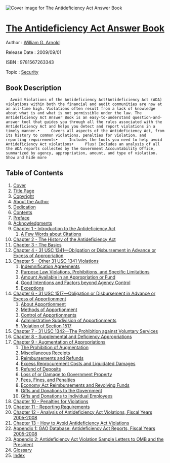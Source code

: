 ![Cover image for The Antideficiency Act Answer Book](https://imgdetail.ebookreading.net/cover/cover/security/EB9781567263343.jpg)

[The Antideficiency Act Answer Book](https://ebookreading.net/view/book/The+Antideficiency+Act+Answer+Book-EB9781567263343_1.html "The Antideficiency Act Answer Book")
====================================================================================================================

Author : [William G. Arnold](https://ebookreading.net/search/author/William+G.+Arnold)

Release Date : 2009/09/01

ISBN : 9781567263343

Topic : [Security](https://ebookreading.net/search/category/security)

Book Description
-----------------

      Avoid Violations of the Antideficiency Act!Antideficiency Act (ADA) violations within both the financial and audit communities are now at an all-time high. Violations often result from a lack of knowledge about what is and what is not permissible under the law. The Antideficiency Act Answer Book is an easy-to-understand question-and-answer tool that guides you through all the rules associated with the Antideficiency Act and helps you detect and report violations in a timely manner.•     Covers all aspects of the Antideficiency Act, from its history to common violations, penalties for violation, and reporting requirements•     Includes the tools you need to help avoid Antideficiency Act violations•     Plus! Includes an analysis of all the ADA reports collected by the Government Accountability Office, summarized by agency, appropriation, amount, and type of violation.           Show and hide more                
Table of Contents
-----------------

1. [Cover](https://ebookreading.net/view/book/The+Antideficiency+Act+Answer+Book-EB9781567263343_1.html)
1. [Title Page](https://ebookreading.net/view/book/The+Antideficiency+Act+Answer+Book-EB9781567263343_2.html)
1. [Copyright](https://ebookreading.net/view/book/The+Antideficiency+Act+Answer+Book-EB9781567263343_3.html)
1. [About the Author](https://ebookreading.net/view/book/The+Antideficiency+Act+Answer+Book-EB9781567263343_4.html)
1. [Dedication](https://ebookreading.net/view/book/The+Antideficiency+Act+Answer+Book-EB9781567263343_5.html)
1. [Contents](https://ebookreading.net/view/book/The+Antideficiency+Act+Answer+Book-EB9781567263343_6.html)
1. [Preface](https://ebookreading.net/view/book/The+Antideficiency+Act+Answer+Book-EB9781567263343_7.html)
1. [Acknowledgments](https://ebookreading.net/view/book/The+Antideficiency+Act+Answer+Book-EB9781567263343_8.html)
1. [Chapter 1 - Introduction to the Antideficiency Act](https://ebookreading.net/view/book/The+Antideficiency+Act+Answer+Book-EB9781567263343_9.html)
    1. [A Few Words about Citations](https://ebookreading.net/view/book/The+Antideficiency+Act+Answer+Book-EB9781567263343_9.html#s01)
1. [Chapter 2 - The History of the Antideficiency Act](https://ebookreading.net/view/book/The+Antideficiency+Act+Answer+Book-EB9781567263343_10.html)
1. [Chapter 3 - The Basics](https://ebookreading.net/view/book/The+Antideficiency+Act+Answer+Book-EB9781567263343_11.html)
1. [Chapter 4 - 31 USC 1341—Obligation or Disbursement in Advance or Excess of Appropriation](https://ebookreading.net/view/book/The+Antideficiency+Act+Answer+Book-EB9781567263343_12.html)
1. [Chapter 5 - Other 31 USC 1341 Violations](https://ebookreading.net/view/book/The+Antideficiency+Act+Answer+Book-EB9781567263343_13.html)
    1. [Indemnification Agreements](https://ebookreading.net/view/book/The+Antideficiency+Act+Answer+Book-EB9781567263343_13.html#s02)
    1. [Purpose Law Violations, Prohibitions, and Specific Limitations](https://ebookreading.net/view/book/The+Antideficiency+Act+Answer+Book-EB9781567263343_13.html#s03)
    1. [Amount Available in an Appropriation or Fund](https://ebookreading.net/view/book/The+Antideficiency+Act+Answer+Book-EB9781567263343_13.html#s04)
    1. [Good Intentions and Factors beyond Agency Control](https://ebookreading.net/view/book/The+Antideficiency+Act+Answer+Book-EB9781567263343_13.html#s05)
    1. [Exceptions](https://ebookreading.net/view/book/The+Antideficiency+Act+Answer+Book-EB9781567263343_13.html#s06)
1. [Chapter 6 - 31 USC 1517—Obligation or Disbursement in Advance or Excess of Apportionment](https://ebookreading.net/view/book/The+Antideficiency+Act+Answer+Book-EB9781567263343_14.html)
    1. [About Apportionment](https://ebookreading.net/view/book/The+Antideficiency+Act+Answer+Book-EB9781567263343_14.html#s07)
    1. [Methods of Apportionment](https://ebookreading.net/view/book/The+Antideficiency+Act+Answer+Book-EB9781567263343_14.html#s08)
    1. [Control of Apportionments](https://ebookreading.net/view/book/The+Antideficiency+Act+Answer+Book-EB9781567263343_14.html#s09)
    1. [Administrative Subdivision of Apportionments](https://ebookreading.net/view/book/The+Antideficiency+Act+Answer+Book-EB9781567263343_14.html#s10)
    1. [Violation of Section 1517](https://ebookreading.net/view/book/The+Antideficiency+Act+Answer+Book-EB9781567263343_14.html#s11)
1. [Chapter 7 - 31 USC 1342—The Prohibition against Voluntary Services](https://ebookreading.net/view/book/The+Antideficiency+Act+Answer+Book-EB9781567263343_15.html)
1. [Chapter 8 - Supplemental and Deficiency Appropriations](https://ebookreading.net/view/book/The+Antideficiency+Act+Answer+Book-EB9781567263343_16.html)
1. [Chapter 9 - Augmentation of Appropriations](https://ebookreading.net/view/book/The+Antideficiency+Act+Answer+Book-EB9781567263343_17.html)
    1. [The Prohibition of Augmentation](https://ebookreading.net/view/book/The+Antideficiency+Act+Answer+Book-EB9781567263343_17.html#s12)
    1. [Miscellaneous Receipts](https://ebookreading.net/view/book/The+Antideficiency+Act+Answer+Book-EB9781567263343_17.html#s13)
    1. [Reimbursements and Refunds](https://ebookreading.net/view/book/The+Antideficiency+Act+Answer+Book-EB9781567263343_17.html#s14)
    1. [Excess Reprocurement Costs and Liquidated Damages](https://ebookreading.net/view/book/The+Antideficiency+Act+Answer+Book-EB9781567263343_17.html#s15)
    1. [Refund of Deposits](https://ebookreading.net/view/book/The+Antideficiency+Act+Answer+Book-EB9781567263343_17.html#s16)
    1. [Loss of or Damage to Government Property](https://ebookreading.net/view/book/The+Antideficiency+Act+Answer+Book-EB9781567263343_17.html#s17)
    1. [Fees, Fines, and Penalties](https://ebookreading.net/view/book/The+Antideficiency+Act+Answer+Book-EB9781567263343_17.html#s18)
    1. [Economy Act Reimbursements and Revolving Funds](https://ebookreading.net/view/book/The+Antideficiency+Act+Answer+Book-EB9781567263343_17.html#s19)
    1. [Gifts and Donations to the Government](https://ebookreading.net/view/book/The+Antideficiency+Act+Answer+Book-EB9781567263343_17.html#s20)
    1. [Gifts and Donations to Individual Employees](https://ebookreading.net/view/book/The+Antideficiency+Act+Answer+Book-EB9781567263343_17.html#s21)
1. [Chapter 10 - Penalties for Violations](https://ebookreading.net/view/book/The+Antideficiency+Act+Answer+Book-EB9781567263343_18.html)
1. [Chapter 11 - Reporting Requirements](https://ebookreading.net/view/book/The+Antideficiency+Act+Answer+Book-EB9781567263343_19.html)
1. [Chapter 12 - Analysis of Antideficiency Act Violations, Fiscal Years 2005-2008](https://ebookreading.net/view/book/The+Antideficiency+Act+Answer+Book-EB9781567263343_20.html)
1. [Chapter 13 - How to Avoid Antideficiency Act Violations](https://ebookreading.net/view/book/The+Antideficiency+Act+Answer+Book-EB9781567263343_21.html)
1. [Appendix 1: GAO Database: Antideficiency Act Reports, Fiscal Years 2005-2008](https://ebookreading.net/view/book/The+Antideficiency+Act+Answer+Book-EB9781567263343_22.html)
1. [Appendix 2: Antideficiency Act Violation Sample Letters to OMB and the President](https://ebookreading.net/view/book/The+Antideficiency+Act+Answer+Book-EB9781567263343_23.html)
1. [Glossary](https://ebookreading.net/view/book/The+Antideficiency+Act+Answer+Book-EB9781567263343_24.html)
1. [Index](https://ebookreading.net/view/book/The+Antideficiency+Act+Answer+Book-EB9781567263343_25.html)
